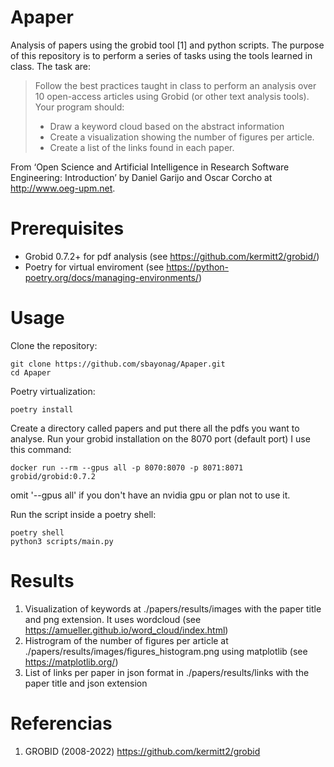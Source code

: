 
# Apaper
Analysis of papers using the grobid tool [1] and python scripts.
The purpose of this repository is to perform a series of tasks using the tools learned in class. 
The task are:

> Follow the best practices taught in class to perform an analysis over
> 10 open-access articles using Grobid (or other text analysis tools).
> Your program should:
> - Draw a keyword cloud based on the abstract information
> - Create a visualization showing the number of figures per article.
> - Create a list of the links found in each paper.

From  ‘Open Science and Artificial Intelligence in Research Software Engineering: Introduction’ by Daniel Garijo and Oscar Corcho at http://www.oeg-upm.net.

# Prerequisites

 - Grobid 0.7.2+ for pdf analysis (see https://github.com/kermitt2/grobid/)
 - Poetry for virtual enviroment (see https://python-poetry.org/docs/managing-environments/)
 
# Usage
Clone the repository:

    git clone https://github.com/sbayonag/Apaper.git
    cd Apaper
Poetry virtualization:

    poetry install

Create a directory called papers and put there all the pdfs you want to analyse.
Run your grobid installation on the 8070 port (default port) I use this command:

    docker run --rm --gpus all -p 8070:8070 -p 8071:8071 grobid/grobid:0.7.2
omit '--gpus all' if you don't have an nvidia gpu or plan not to use it.

Run the script inside a poetry shell:

    poetry shell
    python3 scripts/main.py

# Results

 1. Visualization of keywords at ./papers/results/images with the paper
    title and png extension. It uses wordcloud (see https://amueller.github.io/word_cloud/index.html) 
 2. Histrogram of the number of figures per article at ./papers/results/images/figures_histogram.png using matplotlib (see https://matplotlib.org/) 
 3. List of links per paper in json format in ./papers/results/links with the paper title and json extension

# Referencias
1. GROBID (2008-2022) <https://github.com/kermitt2/grobid>
